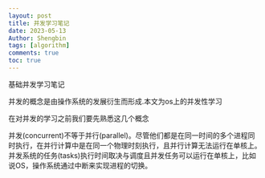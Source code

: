 ```yaml
---
layout: post
title: 并发学习笔记 
date: 2023-05-13
Author: Shengbin 
tags: [algorithm]
comments: true
toc: true
---
```


基础并发学习笔记

并发的概念是由操作系统的发展衍生而形成.本文为os上的并发性学习

在对并发的学习之前我们要先熟悉这几个概念

并发(concurrent)不等于并行(parallel)。尽管他们都是在同一时间的多个进程同时执行，在并行计算中是在同一个物理时刻执行，且并行计算无法运行在单核上。并发系统的任务(tasks)执行时间取决与调度且并发任务可以运行在单核上，比如说OS，操作系统通过中断来实现进程的切换。





